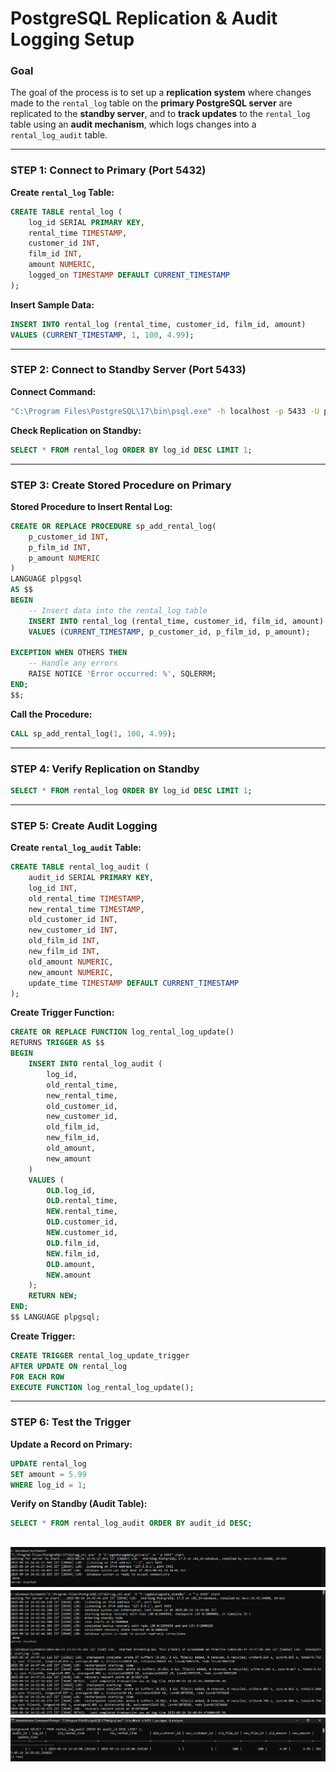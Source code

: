 # PostgreSQL Replication & Audit Logging Setup

### Goal

The goal of the process is to set up a **replication system** where changes made to the `rental_log` table on the **primary PostgreSQL server** are replicated to the **standby server**, and to **track updates** to the `rental_log` table using an **audit mechanism**, which logs changes into a `rental_log_audit` table.

---

###  STEP 1: Connect to Primary (Port 5432)

**Create `rental_log` Table:**

```sql
CREATE TABLE rental_log (
    log_id SERIAL PRIMARY KEY,
    rental_time TIMESTAMP,
    customer_id INT,
    film_id INT,
    amount NUMERIC,
    logged_on TIMESTAMP DEFAULT CURRENT_TIMESTAMP
);
```

**Insert Sample Data:**

```sql
INSERT INTO rental_log (rental_time, customer_id, film_id, amount)
VALUES (CURRENT_TIMESTAMP, 1, 100, 4.99);
```

---

###  STEP 2: Connect to Standby Server (Port 5433)

**Connect Command:**

```bash
"C:\Program Files\PostgreSQL\17\bin\psql.exe" -h localhost -p 5433 -U postgres -d postgres
```

**Check Replication on Standby:**

```sql
SELECT * FROM rental_log ORDER BY log_id DESC LIMIT 1;
```

---

###  STEP 3: Create Stored Procedure on Primary

**Stored Procedure to Insert Rental Log:**

```sql
CREATE OR REPLACE PROCEDURE sp_add_rental_log(
    p_customer_id INT,
    p_film_id INT,
    p_amount NUMERIC
)
LANGUAGE plpgsql
AS $$
BEGIN
    -- Insert data into the rental_log table
    INSERT INTO rental_log (rental_time, customer_id, film_id, amount)
    VALUES (CURRENT_TIMESTAMP, p_customer_id, p_film_id, p_amount);

EXCEPTION WHEN OTHERS THEN
    -- Handle any errors
    RAISE NOTICE 'Error occurred: %', SQLERRM;
END;
$$;
```

**Call the Procedure:**

```sql
CALL sp_add_rental_log(1, 100, 4.99);
```

---

###  STEP 4: Verify Replication on Standby

```sql
SELECT * FROM rental_log ORDER BY log_id DESC LIMIT 1;
```

---

###  STEP 5: Create Audit Logging

**Create `rental_log_audit` Table:**

```sql
CREATE TABLE rental_log_audit (
    audit_id SERIAL PRIMARY KEY,
    log_id INT,
    old_rental_time TIMESTAMP,
    new_rental_time TIMESTAMP,
    old_customer_id INT,
    new_customer_id INT,
    old_film_id INT,
    new_film_id INT,
    old_amount NUMERIC,
    new_amount NUMERIC,
    update_time TIMESTAMP DEFAULT CURRENT_TIMESTAMP
);
```

**Create Trigger Function:**

```sql
CREATE OR REPLACE FUNCTION log_rental_log_update()
RETURNS TRIGGER AS $$
BEGIN
    INSERT INTO rental_log_audit (
        log_id,
        old_rental_time,
        new_rental_time,
        old_customer_id,
        new_customer_id,
        old_film_id,
        new_film_id,
        old_amount,
        new_amount
    )
    VALUES (
        OLD.log_id,
        OLD.rental_time,
        NEW.rental_time,
        OLD.customer_id,
        NEW.customer_id,
        OLD.film_id,
        NEW.film_id,
        OLD.amount,
        NEW.amount
    );
    RETURN NEW;
END;
$$ LANGUAGE plpgsql;
```

**Create Trigger:**

```sql
CREATE TRIGGER rental_log_update_trigger
AFTER UPDATE ON rental_log
FOR EACH ROW
EXECUTE FUNCTION log_rental_log_update();
```

---

###  STEP 6: Test the Trigger

**Update a Record on Primary:**

```sql
UPDATE rental_log
SET amount = 5.99
WHERE log_id = 1;
```

**Verify on Standby (Audit Table):**

```sql
SELECT * FROM rental_log_audit ORDER BY audit_id DESC;
```
![alt text](./Output/image-2.png)
![alt text](./Output/image-1.png)
![alt text](./Output/image.png)
---


